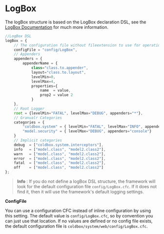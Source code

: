 # LogBox

The logBox structure is based on the LogBox declaration DSL, see the [LogBox Documentation](https://logbox.ortusbooks.com/) for much more information.

```javascript
//LogBox DSL
logBox = {
    // The configuration file without fileextension to use for operation, instead of using this structure
    configFile = "config/LogBox", 
    // Appenders
    appenders = {
        appenderName = {
            class="class.to.appender", 
            layout="class.to.layout",
            levelMin=0,
            levelMax=4,
            properties={
                name  = value,
                prop2 = value 2
            }
    },
    // Root Logger
    root = {levelMin="FATAL", levelMax="DEBUG", appenders="*"},
    // Granualr Categories
    categories = {
        "coldbox.system" = { levelMin="FATAL", levelMax="INFO", appenders="*"},
        "model.security" = { levelMax="DEBUG", appenders="console"}
    }
    // Implicit categories
    debug  = ["coldbox.system.interceptors"],
    info   = ["model.class", "model2.class2"],
    warn   = ["model.class", "model2.class2"],
    error  = ["model.class", "model2.class2"],
    fatal  = ["model.class", "model2.class2"],
    off    = ["model.class", "model2.class2"]
};
```

> **Info** : If you do not define a logBox DSL structure, the framework will look for the default configuration file `config/LogBox.cfc`. If it does not find it, then it will use the framework's default logging settings.

**ConfigFile**

You can use a configuration CFC instead of inline configuration by using this setting. The default value is `config/LogBox.cfc`, so by convention you can just use that location. If no values are defined or no config file exists, the default configuration file is `coldbox/system/web/config/LogBox.cfc`.
